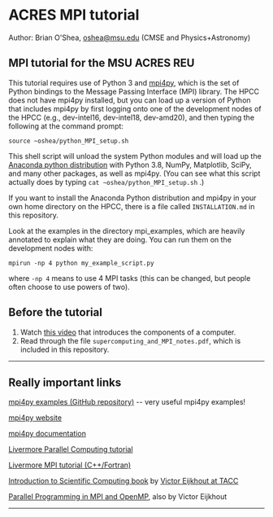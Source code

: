 # ACRES MPI tutorial

Author: Brian O'Shea, oshea@msu.edu (CMSE and Physics+Astronomy)

## MPI tutorial for the MSU ACRES REU

This tutorial requires use of Python 3 and
[mpi4py](https://mpi4py.readthedocs.io/en/stable/), which is the set
of Python bindings to the Message Passing Interface (MPI) library.  The
HPCC does not have mpi4py installed, but you can load up a version of
Python that includes mpi4py by first logging onto one of the
development nodes of the HPCC (e.g., dev-intel16, dev-intel18,
dev-amd20), and then typing the following at the command prompt:

```
source ~oshea/python_MPI_setup.sh
```

This shell script will unload the system Python modules and will load
up the [Anaconda python distribution](https://www.anaconda.com/products/individual-b)
with Python 3.8, NumPy, Matplotlib, SciPy, and many other packages, as
well as mpi4py.  (You can see what this script actually does by typing
`cat ~oshea/python_MPI_setup.sh` .)

If you want to install the Anaconda Python distribution and mpi4py in
your own home directory on the HPCC, there is a file called
`INSTALLATION.md` in this repository.

Look at the examples in the directory mpi_examples, which are heavily
annotated to explain what they are doing.  You can run them on the
development nodes with:

```
mpirun -np 4 python my_example_script.py
```

where ```-np 4``` means to use 4 MPI tasks (this can be changed, 
but people often choose to use powers of two).

## Before the tutorial



1. Watch [this video](https://www.youtube.com/watch?v=_dpbUqZ7rRk) that introduces the components of a computer.
2. Read through the file `supercomputing_and_MPI_notes.pdf`, 
   which is included in this repository.

----

## Really important links

[mpi4py examples (GitHub repository)](https://github.com/jbornschein/mpi4py-examples) -- very useful mpi4py examples!

[mpi4py website](https://bitbucket.org/mpi4py/mpi4py/src)

[mpi4py documentation](http://mpi4py.readthedocs.io/en/stable/index.html)

[Livermore Parallel Computing tutorial](https://hpc.llnl.gov/documentation/tutorials/introduction-parallel-computing-tutorial) 

[Livermore MPI tutorial (C++/Fortran)](https://hpc-tutorials.llnl.gov/mpi/)

[Introduction to Scientific Computing book](https://theartofhpc.com/istc/index.html) by [Victor Eijkhout at TACC](http://www.eijkhout.net/)

[Parallel Programming in MPI and OpenMP](https://theartofhpc.com/pcse/index.html), also by Victor Eijkhout 

----

